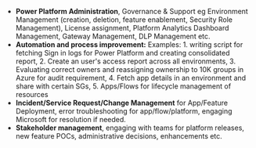 * **Power Platform Administration**, Governance & Support eg Environment Management (creation, deletion, feature enablement, Security Role Management), License assignment, Platform Analytics Dashboard Management, Gateway Management, DLP Management etc. 
* **Automation and process improvement:** Examples: 1. writing script for fetching Sign in logs for Power Platform and creating consolidated report, 2. Create an user's access report across all environments, 3. Evaluating correct owners and reassigning ownership to 10K groups in Azure for audit requirement, 4. Fetch app details in an environment and share with certain SGs, 5. Apps/Flows for lifecycle management of resources
* **Incident/Service Request/Change Management** for App/Feature Deployment, error troubleshooting for app/flow/platform, engaging Microsoft for resolution if needed. 
* **Stakeholder management**, engaging with teams for platform releases, new feature POCs, administrative decisions, enhancements etc.